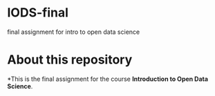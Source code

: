 # IODS-final
final assignment for intro to open data science
# About this repository
*This is the final assignment for the course **Introduction to Open Data Science**.
